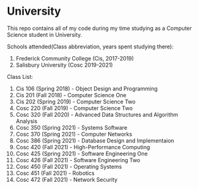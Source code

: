 # University
This repo contains all of my code during my time studying as a Computer Science student in University.

Schools attended(Class abbreviation, years spent studying there):

1. Frederick Community College (Cis, 2017-2019)
2. Salisbury University (Cosc 2019-2021)

Class List:

1. Cis 106 (Spring 2018) - Object Design and Programming
2. Cis 201 (Fall 2018) - Computer Science One
3. Cis 202 (Spring 2019) - Computer Science Two
4. Cosc 220 (Fall 2019) - Computer Science Two 
5. Cosc 320 (Fall 2020) - Advanced Data Structures and Algorithm Analysis
6. Cosc 350 (Spring 2021) - Systems Software
7. Cosc 370 (Spring 2021) - Computer Networks
8. Cosc 386 (Spring 2021) - Database Design and Implementaion
9. Cosc 420 (Fall 2021) - High-Performance Computing
10. Cosc 425 (Spring 2021) - Software Engineering One
11. Cosc 426 (Fall 2021) - Software Engineering Two
12. Cosc 450 (Fall 2021) - Operating Systems
13. Cosc 451 (Fall 2021) - Robotics
14. Cosc 472 (Fall 2021) - Network Security

